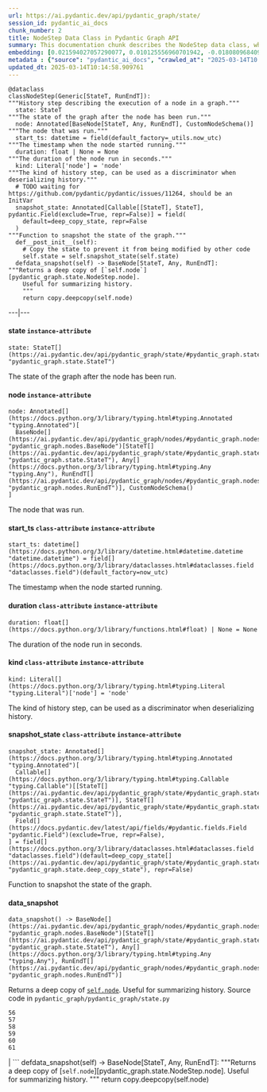 ```yaml
---
url: https://ai.pydantic.dev/api/pydantic_graph/state/
session_id: pydantic_ai_docs
chunk_number: 2
title: NodeStep Data Class in Pydantic Graph API
summary: This documentation chunk describes the NodeStep data class, which logs the execution history of nodes in a graph. It includes attributes like the state of the graph after node execution, the specific node executed, the start timestamp, duration, type of history step, and a snapshot function for preserving graph state.
embedding: [0.021594027057290077, 0.010125556960701942, -0.018080968409776688, -0.04443427547812462, 0.006736047100275755, -0.007557909470051527, -0.01525548193603754, -0.043016161769628525, -0.03087623417377472, 0.014202638529241085, 0.03164975345134735, -0.003413682570680976, -0.008820246905088425, -0.07769552618265152, -0.03592558577656746, 0.02103537507355213, -0.030167177319526672, -0.001851875800639391, 0.02887798100709915, 0.05358756333589554, 0.02939365990459919, -0.036011531949043274, 0.0629986897110939, -0.03717180714011192, 0.00746659142896533, 0.00119384890422225, -0.0001041596187860705, -0.0010776870185509324, 0.0046303607523441315, -0.002411870053038001, 0.03459341451525688, -0.016071971505880356, 0.012870469130575657, 0.04280129447579384, 0.008019871078431606, 0.010324308648705482, 0.01412743516266346, 0.018918946385383606, -0.029479606077075005, 0.02402201108634472, 0.006419119890779257, -0.07563281059265137, -0.021099835634231567, 0.002884575165808201, -0.022582409903407097, -0.03351908549666405, -0.038095731288194656, 0.05302891135215759, 0.0017645865445956588, 0.038632895797491074, -0.015491833910346031, -0.007944667711853981, -0.018274348229169846, 0.020057735964655876, -0.06368626654148102, -0.019477596506476402, 0.006177395582199097, -0.004547100514173508, -0.029092848300933838, 0.006811250001192093, 0.0489894337952137, -0.02578391321003437, -0.005881954915821552, 0.025569045916199684, 0.0033008779864758253, 0.023957552388310432, 0.011656477116048336, 0.042221155017614365, -0.024365797638893127, -0.00426240311935544, 0.05418919026851654, 0.053329724818468094, -0.06639357656240463, -0.05552135780453682, 0.015642240643501282, -0.055091626942157745, 0.005454909056425095, 0.060850031673908234, 0.02155105397105217, -0.006956284865736961, 0.021508080884814262, 0.0594748929142952, 0.019971787929534912, 0.038461003452539444, 0.009035112336277962, -0.05208350345492363, -0.009002882987260818, -0.04245750978589058, -0.015330684371292591, -0.013343174941837788, -0.010549917817115784, -0.012687833979725838, 0.000823205104097724, 0.058228667825460434, 0.043531838804483414, 0.0026428510900586843, -0.0039911349304020405, -0.014804262667894363, -0.022303083911538124, 0.01704961247742176, 0.011570530943572521, -0.02050895430147648, -0.05681055411696434, -0.013182025402784348, 0.028706088662147522, 0.03773045912384987, -0.009013625793159008, 0.02546161413192749, -0.011570530943572521, 0.007563280873000622, -0.05045052245259285, -0.051653772592544556, -0.01379439327865839, 0.007262468803673983, -0.047442398965358734, -0.046754829585552216, -0.040093984454870224, 0.004907000809907913, 0.008959909901022911, 0.021024631336331367, -0.03547436743974686, -0.03332570567727089, -0.05702541768550873, -0.01776941306889057, 0.00946484412997961, -0.010523059405386448, -0.01769421063363552, 0.004692134913057089, -0.006548039615154266, -0.01427784189581871, 0.010523059405386448, -0.03180015832185745, -0.02956555224955082, -0.07069089263677597, 0.033583544194698334, 0.015642240643501282, -0.04520779475569725, 0.03332570567727089, -0.02335592731833458, -0.0037279240787029266, 0.0039884489960968494, -0.020132938399910927, 0.0012193642323836684, 0.015448860824108124, 0.03510909527540207, 0.10459673404693604, -0.04209223762154579, 0.07657822221517563, -0.0355817973613739, 0.01330020185559988, 0.08156310766935349, 0.058400560170412064, -0.03214394301176071, -0.00242798519320786, -0.02202375791966915, -0.007670714054256678, 0.02335592731833458, 0.018467728048563004, -0.018005765974521637, -0.0005663731717504561, -0.012118439190089703, 0.02840527705848217, -0.02382863312959671, -0.024279851466417313, -0.03538842126727104, 0.023764172568917274, -0.061451658606529236, -0.0349801741540432, -0.01444973424077034, -0.021808892488479614, 0.0038783301133662462, -0.022969167679548264, 0.0033787668216973543, 0.02694418840110302, 0.028663115575909615, 0.025697965174913406, -0.031112587079405785, 0.010372652672231197, -0.03100515529513359, -0.041877370327711105, 0.0027798281516879797, -0.031220020726323128, -0.0810474306344986, -0.019810639321804047, -0.0435962975025177, -0.019713949412107468, -0.015534806996583939, 0.02922176755964756, -0.02872757613658905, 0.015470347367227077, 0.005597257521003485, 0.055779196321964264, -0.022926194593310356, -0.023549307137727737, 0.004641104023903608, 0.005342104472219944, 0.030725829303264618, 0.01870407909154892, 0.03167123720049858, 0.00831531174480915, 0.006950912997126579, -0.0035694604739546776, 0.0010333708487451077, 0.027502840384840965, 0.018714822828769684, -0.028362303972244263, -0.025074854493141174, -0.009083457291126251, -0.023098088800907135, -0.026235131546854973, 6.219361966941506e-05, -0.025955805554986, -0.04144763946533203, 0.02449471689760685, -0.014191894792020321, 0.025998778641223907, -0.06235409528017044, -0.013848109170794487, 0.021540310233831406, 0.02531120739877224, -0.004042165353894234, 0.05388837680220604, 0.020079221576452255, -0.0005499225226230919, 0.012215128168463707, 0.0061075640842318535, 0.02251794934272766, -0.04537968710064888, -0.020648617297410965, 0.04020141810178757, -0.024602150544524193, 0.002117772353813052, 0.006000131368637085, -0.014095205813646317, -0.043832652270793915, -0.051997557282447815, -0.04161953181028366, -0.007874836213886738, 0.04456319659948349, -0.014718316495418549, -0.03966425359249115, 0.05208350345492363, -0.025569045916199684, 0.016834745183587074, 0.009427242912352085, 0.0015537493163719773, 0.01820988766849041, -0.055951088666915894, 0.0019821382593363523, 0.06089300662279129, 0.02449471689760685, 0.015481091104447842, -0.021465107798576355, 0.0019875098951160908, -0.016447987407445908, -0.013096079230308533, 0.028211897239089012, 0.015233994461596012, -0.004090510308742523, 0.012387021444737911, 0.04585238918662071, -0.029028387740254402, -0.04207075014710426, -0.003948161378502846, 0.010942047461867332, -0.04293021559715271, 0.046797800809144974, -0.047614291310310364, 0.009572277776896954, -0.04245750978589058, -0.010463970713317394, -0.016415758058428764, 0.03197205066680908, 0.00016064585361164063, 0.001999596133828163, -0.01818840205669403, -0.013729933649301529, -0.005417307373136282, -0.00567246088758111, -0.010249105282127857, 0.019509827718138695, 0.02662188932299614, 0.02125024050474167, 0.07576172798871994, -0.02316254749894142, 0.024236878380179405, 0.006752162240445614, 0.025246746838092804, 0.026342563331127167, -0.05620892718434334, 0.019756922498345375, -0.01125897467136383, 0.015470347367227077, 0.01820988766849041, 0.011108568869531155, -0.025504587218165398, -0.00754716619849205, 0.04653996229171753, 0.029329201206564903, -0.04778618365526199, 0.016684340313076973, -0.05285701900720596, 0.036677613854408264, 0.01687772013247013, 0.002583762863650918, 0.02872757613658905, -0.0014221438905224204, -0.043037645518779755, 0.014105948619544506, 0.010082583874464035, -0.005092322826385498, 0.010716438293457031, 0.0008910221513360739, -0.009357411414384842, 0.012720063328742981, 0.030725829303264618, 0.010399511083960533, -0.03766600042581558, -0.019209014251828194, -0.017844615504145622, 0.02644999697804451, -0.08147716522216797, 0.061623550951480865, 0.012580400332808495, -0.004616932012140751, -0.009137174114584923, -0.024451743811368942, 0.03818167746067047, 0.04473508894443512, 0.008191763423383236, -0.008890078403055668, -0.0603773295879364, -0.021658485755324364, -0.007488077972084284, 0.03609747812151909, -0.024193905293941498, -0.0243443101644516, 0.008992139250040054, 0.009201633743941784, 0.03605450317263603, -0.04963403195142746, -0.038095731288194656, -0.023055115714669228, -0.03676356002688408, -0.0020653987303376198, 0.020304830744862556, 0.0063600316643714905, 0.0247955285012722, -0.06183841824531555, -0.02415093034505844, 0.02642850950360298, 0.011387894861400127, 0.03216543048620224, 0.02088496834039688, -0.014836492948234081, -0.018424754962325096, -0.01568521372973919, -0.025934318080544472, 0.021175038069486618, 0.029135821387171745, -0.026192158460617065, -0.0247955285012722, 0.0021271726582199335, -0.05797082930803299, -0.027545813471078873, -0.005656345747411251, -0.025826886296272278, -0.013396890833973885, 0.008326055482029915, 0.04015844315290451, 0.02823338471353054, 0.026535943150520325, 0.00857315119355917, 0.01493318285793066, -0.016834745183587074, 0.017919819802045822, -0.006757533643394709, 0.004377893637865782, 0.011946545913815498, 0.03654869645833969, -0.01773718371987343, 0.025955805554986, 0.025590533390641212, -0.008830989710986614, 0.022474976256489754, 0.0285771694034338, 0.01462162658572197, 0.0008910221513360739, -0.01674879901111126, 0.027180541306734085, 0.04748537018895149, -0.030016770586371422, 0.010571404360234737, 0.035818152129650116, -0.011817626655101776, 0.036484237760305405, 0.0033787668216973543, -0.00592492800205946, 0.05208350345492363, 0.028211897239089012, 0.011592017486691475, -0.011387894861400127, -0.013622500002384186, -0.0033787668216973543, 0.016619879752397537, -0.026836754754185677, 0.039277493953704834, 0.03409922495484352, -0.007923181168735027, -0.026407023891806602, 0.04183439910411835, 0.021196523681282997, -0.00792855303734541, -0.07017521560192108, 0.02385011874139309, -0.0440475158393383, 0.008127303794026375, 0.0015792646445333958, 0.0150943323969841, -0.030747314915060997, -0.014514193870127201, -0.03345462679862976, 0.002370239933952689, -0.044477250427007675, 0.0123977642506361, 0.050192683935165405, 0.0007177864899858832, -0.041361693292856216, 0.02728797309100628, -0.028770549222826958, 0.015620753169059753, -0.0006096821161918342, 0.030725829303264618, 0.012290331535041332, 0.06695222854614258, -0.021755175665020943, -0.024107957258820534, 0.006343916989862919, 0.005688575562089682, -0.03003825806081295, 0.025074854493141174, -0.03154231980443001, 0.02724500000476837, 0.0004978846409358084, -0.017157044261693954, -0.017457857728004456, 0.0036043759901076555, -0.04911835119128227, -0.020294087007641792, -0.03212245926260948, 0.03051096387207508, 0.05371648445725441, -0.02924325317144394, 0.009738798253238201, -0.019101582467556, -0.02939365990459919, 0.057541098445653915, 0.0010024838848039508, 0.0023957551456987858, -0.04045925661921501, 0.01102262269705534, 0.01248371135443449, 0.03672058880329132, 0.052814047783613205, -0.03431408852338791, -0.034528955817222595, 0.00045994739048182964, -0.013783649541437626, 0.016265351325273514, -0.0003375745436642319, 0.04194182902574539, 0.015567037276923656, 0.012515940703451633, 0.0017833872698247433, -0.009024369530379772, 0.01657690666615963, -0.0006623913650400937, 0.03654869645833969, 0.021518822759389877, 0.03433557599782944, -0.005763778928667307, 0.018747052177786827, 0.010265219956636429, -0.015610010363161564, 0.034206658601760864, -0.01255891378968954, 0.03934195265173912, -0.005747663788497448, -0.006730675231665373, -0.01412743516266346, 0.002748941071331501, 0.023592280223965645, 0.018822256475687027, -0.00815416220575571, 0.040072496980428696, 0.025891344994306564, -0.040093984454870224, -0.02031557448208332, -0.007160407491028309, -0.016458731144666672, 0.018489213660359383, 0.002873831894248724, -0.010061097331345081, 0.046797800809144974, -0.011463097296655178, -0.07455848157405853, -0.00698314281180501, 0.029630012810230255, 0.03214394301176071, 0.017232248559594154, -0.045809417963027954, 0.015287711285054684, 0.014546424150466919, -0.04295169934630394, 0.0025085597299039364, 0.005914184730499983, 0.008078958839178085, -0.01049082912504673, 0.006510437931865454, -0.0206378735601902, -0.010759411379694939, 0.011645733378827572, 0.012354791164398193, -0.033368680626153946, -0.032767053693532944, 0.017898332327604294, 0.04387562349438667, -0.061150845140218735, 0.03459341451525688, -0.024774042889475822, 0.04641104117035866, 0.01830657757818699, -0.0004915058379992843, 0.025762425735592842, -0.03624788299202919, -0.008223993703722954, 0.020530439913272858, 0.0035399163607507944, -0.024408770725131035, 0.006564154289662838, 0.01602899841964245, 0.013504324480891228, 0.003099441062659025, -0.023291466757655144, 0.004506812896579504, 0.00559188611805439, 0.030811775475740433, -0.012365534901618958, 0.031262993812561035, -0.0036580925807356834, -0.010947419330477715, -0.033067867159843445, 0.024193905293941498, -0.06695222854614258, 0.0009588392567820847, 0.002050626790151, -0.024881474673748016, -0.007788890041410923, -0.000930638110730797, 0.020863482728600502, 0.01875779591500759, -0.014062975533306599, 0.01744711399078369, 0.034851253032684326, -0.029973797500133514, 0.032079484313726425, 0.012032492086291313, 0.0013623842969536781, 0.02271132916212082, -0.001275095040909946, -0.006591012701392174, -0.002313837641850114, 0.02152956649661064, -0.016759542748332024, 0.018725566565990448, -0.004267774522304535, -0.017210761085152626, -0.027073107659816742, -0.02301214262843132, -0.00714429235085845, -0.014492707327008247, -0.049075379967689514, -0.004238230641931295, 0.0025448184460401535, -0.014299328438937664, 0.02874906174838543, -0.020852738991379738, 0.040717095136642456, 0.014095205813646317, -0.0457664430141449, -0.004702878184616566, 0.011538300663232803, 0.0003397567488718778, 0.003872958477586508, 0.025182288140058517, -0.02430133707821369, -0.0029463490936905146, 0.021980784833431244, -0.05040754750370979, 0.012773780152201653, 0.01119451504200697, 0.005097694229334593, -0.00821324996650219, 0.02451620250940323, -0.026643376797437668, -0.0003780297702178359, 0.0011985490564256907, -0.008551664650440216, -0.029350686818361282, 0.02481701597571373, -0.006021617911756039, 0.005156782455742359, -0.017522316426038742, -0.013031618669629097, -0.0023178663104772568, 0.013493580743670464, 0.0005925599834881723, 0.049247272312641144, 0.054103244096040726, -0.05277107283473015, 0.008256223984062672, 0.00029896580963395536, -0.0030645253136754036, 0.013858852908015251, -0.00020529769244603813, 0.012859726324677467, -0.012419250793755054, 0.020455237478017807, -0.008471089415252209, 0.0043725217692554, -0.018102455884218216, 0.015610010363161564, 0.027696218341588974, -0.006623242516070604, -0.027631759643554688, 0.024688096717000008, 0.019391650334000587, -0.0003224667743779719, -0.0022413202095776796, 0.015341428108513355, -0.008863219991326332, 0.02382863312959671, -0.006021617911756039, 0.004090510308742523, 0.012784522958099842, 0.004509498830884695, -8.284088835353032e-05, 0.01843549683690071, -0.025268234312534332, -0.026192158460617065, -0.03167123720049858, -0.022131191566586494, -0.005650974344462156, 0.0033035636879503727, -0.010614377446472645, -0.019090838730335236, -0.05057943984866142, -0.04331697151064873, -0.009545419365167618, 0.017919819802045822, 0.0298878513276577, 0.0008091045310720801, -0.008444231003522873, -0.0037628395948559046, 0.00754716619849205, 0.008025242947041988, 0.0190263781696558, 0.004786138888448477, 0.007074460852891207, 0.0014718316961079836, -0.014245611615478992, 0.02031557448208332, 0.05229836702346802, 0.013998515903949738, -0.006633985787630081, 0.01150607131421566, 0.0009608535910956562, -0.01731819473206997, 0.01615791767835617, 0.04486400634050369, -0.0043053762055933475, -0.005941043142229319, 0.005597257521003485, 0.025569045916199684, 0.023721199482679367, -0.008261594921350479, -0.0460672564804554, 0.024408770725131035, 0.00432417681440711, 0.013740676455199718, -0.04213520884513855, 0.011624246835708618, -0.022797275334596634, -0.0019848241936415434, 0.006510437931865454, 0.036999914795160294, 0.0009185518720187247, -0.006628613919019699, 0.022152677178382874, -0.017576033249497414, -0.00033539230935275555, -0.03429260477423668, -0.07769552618265152, -0.001122674555517733, -0.017780156806111336, -0.00524004315957427, -0.034206658601760864, 0.023141061887145042, 0.026407023891806602, -0.036484237760305405, 0.007976897992193699, -0.003373395185917616, -0.02204524539411068, 0.0010367281502112746, -0.009260721504688263, -0.032767053693532944, 0.0056241159327328205, 0.026557430624961853, -0.02008996531367302, 0.003948161378502846, 0.00665010092779994, 0.0177156962454319, -0.021099835634231567, -0.0011488612508401275, 0.0002658965822774917, -0.01729670725762844, -0.021787405014038086, 0.0036580925807356834, -0.01608271524310112, -0.027782166376709938, -0.01716778799891472, 0.0006637343321926892, 0.0008104474400170147, 0.01021687500178814, -0.016781030222773552, 0.01255891378968954, -0.07666416466236115, 0.012591144070029259, -0.013224998489022255, 0.03427111729979515, -0.02162625640630722, 0.004195257555693388, -0.009615250863134861, -0.006999257951974869, -0.021389903500676155, -0.07180819660425186, -0.041232772171497345, -0.009207005612552166, 0.009738798253238201, -0.000647619366645813, -0.0038568435702472925, 0.0038299853913486004, -0.032767053693532944, -0.05010673776268959, 0.042693860828876495, 0.005103066097944975, 0.0010138986399397254, 0.002068084664642811, -0.004192571621388197, 0.057240284979343414, -0.018027251586318016, -0.0440475158393383, 0.00046364040463231504, -0.014761289581656456, -0.015244738198816776, -0.027352433651685715, 0.009910691529512405, 0.018080968409776688, -0.027803651988506317, 0.009002882987260818, -0.013407634571194649, 0.0033143069595098495, 0.00869669858366251, 0.0406741201877594, 0.02496742270886898, 0.04129723459482193, 0.053458645939826965, -0.04860267415642738, 0.01900489255785942, -0.00031289851176552474, 0.012354791164398193, 0.011559787206351757, 0.04095344617962837, 0.034357063472270966, 0.025053368881344795, 0.004968774970620871, -0.011828369460999966, -0.027502840384840965, -0.05620892718434334, -0.01248371135443449, -0.03858992084860802, -0.04232858866453171, 0.028963929042220116, 0.029092848300933838, -0.01255891378968954, 0.005618744064122438, 0.0068649668246507645, -0.09986969083547592, 0.009749541990458965, 0.06295572221279144, -0.029436632990837097, 0.02204524539411068, 0.026020264253020287, -0.020476723089814186, -0.025590533390641212, 0.04413346201181412, -0.07683605700731277, -0.029995284974575043, -0.016888462007045746, -0.0022520634811371565, -0.011570530943572521, 0.027137568220496178, -0.020992401987314224, 0.015846362337470055, -0.010952791199088097, -0.006343916989862919, -0.03777343034744263, -0.01993955858051777, -0.006494322791695595, -0.056080009788274765, -0.01761900633573532, 0.029415147379040718, 0.028168924152851105, -0.004689448978751898, 0.017726439982652664, -0.002536760875955224, 0.005307188723236322, 0.05023565515875816, -0.0008211907697841525, -0.041404664516448975, 0.028856495395302773, -0.025031881406903267, 0.033067867159843445, 0.01959577389061451, -0.0014731745468452573, 0.034228142350912094, 0.015309197828173637, 0.013203511945903301, -0.04421940818428993, -6.56767952023074e-05, 0.010630492120981216, 0.007616997230798006, -0.013267971575260162, -0.021314701065421104, 0.010899074375629425, -0.00988383311778307, 0.03130596876144409, 0.008009127341210842, -0.007654598914086819, 0.0060269893147051334, -0.01940239407122135, 0.06119382008910179, 0.0201866552233696, -0.041555073112249374, -0.03856843709945679, -0.0008366342517547309, 0.018177658319473267, 0.009223120287060738, 0.05173971876502037, 0.015244738198816776, -0.0011857913341373205, 0.020691590383648872, -0.016490960493683815, 0.022131191566586494, -0.04262940213084221, 0.04080304130911827, -0.03164975345134735, 0.011087082326412201, -0.00048244115896523, -0.011044109240174294, -0.03457193076610565, -0.010920560918748379, 0.05994759500026703, -0.01583561860024929, -0.044176436960697174, -0.008132675662636757, -0.0272664874792099, 0.01510507520288229, 0.02202375791966915, 0.014954669401049614, 0.013869596645236015, -0.0190263781696558, -0.0008755786693654954, 0.0069240545853972435, 0.026514455676078796, -0.0038810160476714373, 0.018102455884218216, 0.013128308579325676, 0.016372784972190857, -0.009959036484360695, -0.036462750285863876, -0.07614848762750626, -0.0440475158393383, 0.007815748453140259, -0.017157044261693954, 0.04325251281261444, -0.004815682768821716, -0.006252598948776722, -0.007122805807739496, 0.0012327933218330145, 0.006607127375900745, -0.031757187098264694, 0.01826360449194908, 0.012902699410915375, -0.017135558649897575, -0.03901965543627739, 0.029952311888337135, 0.02415093034505844, -0.0023218949791043997, -0.003693008329719305, 0.002462900709360838, -0.034700848162174225, -0.01125897467136383, 0.065018430352211, -0.005887326784431934, 0.0027717705816030502, -0.04308062046766281, -0.015502577647566795, -0.02288322150707245, 0.014675343409180641, 0.011753167025744915, -0.024924447759985924, 0.0026065923739224672, 0.005855096969753504, -0.01232256181538105, -0.00730544188991189, -0.022174164652824402, 0.0025918204337358475, 0.0051970696076750755, -0.015674469992518425, 0.01672731339931488, 0.0030886977910995483, 0.013547297567129135, 0.03966425359249115, -0.024924447759985924, -0.014696829952299595, -0.03540990501642227, -0.009362783282995224, -0.024881474673748016, 0.026750808581709862, 0.017533060163259506, -0.017457857728004456, 0.009056598879396915, 0.02561201900243759, -0.00600550277158618, 0.007219495251774788, 0.008116560988128185, -0.021432876586914062, 0.027330946177244186, 0.018650364130735397, -0.01722150482237339, 0.014567910693585873, 0.05229836702346802, -0.0076653421856462955, -0.011301948688924313, -0.028963929042220116, 0.028491223230957985, -0.018016507849097252, 0.014900952577590942, -0.019101582467556, 0.0037870120722800493, -0.006628613919019699, 0.00946484412997961, 0.010410254821181297, -0.012053978629410267, -0.019466854631900787, -0.005973272956907749, -0.0043026902712881565, 0.010163159109652042, 0.04834483563899994, 0.003701065666973591, 0.0492902472615242, 0.02533269301056862, 0.026643376797437668, 0.01959577389061451, -0.0001760893501341343, 0.021239498630166054, -0.0010716438991948962, -0.0150943323969841, 0.013547297567129135, -0.008073587901890278, 0.06291274726390839, 0.024430256336927414, -0.005667089018970728, 0.009690453298389912, 0.0064567215740680695, 0.033218272030353546, 0.029844878241419792, 0.026084724813699722, 0.011323435232043266, 0.039127085357904434, -0.012687833979725838, 0.031606778502464294, 0.0025824198964983225, -0.020122194662690163, -0.006053847726434469, 0.01993955858051777, 0.008095074445009232, 0.028534196317195892, -0.031950563192367554, -0.05693947151303291, 0.027459867298603058, 0.05418919026851654, -0.012301075272262096, 0.04080304130911827, 0.021594027057290077, 0.011699450202286243, 0.009969779290258884, -0.01961725950241089, 0.016211634501814842, -0.010592890903353691, -0.05294296517968178, -0.031757187098264694, 0.017995022237300873, 0.019724693149328232, -0.0023433815222233534, -0.023807145655155182, 0.0018196458695456386, -0.002638822188600898, -0.014675343409180641, 0.0325092151761055, -0.04589536413550377, 0.027889598160982132, 0.0019781095907092094, 0.048559702932834625, -0.00448532635346055, -0.019112324342131615, -0.023377414792776108, -0.037322212010622025, -0.00906734261661768, -0.01151681412011385, 0.014911696314811707, 0.01919827051460743, 0.029178794473409653, 0.005328675266355276, -0.03525950014591217, 0.016147175803780556, 0.00025548902340233326, -0.017919819802045822, -0.019531313329935074, -0.027309460565447807, 0.005417307373136282, 0.01610420271754265, 0.037601538002491, 0.02335592731833458, 0.002634793519973755, 0.02498890832066536, -0.00857315119355917, -0.0025112456642091274, 0.024086471647024155, -0.019552800804376602, 0.0006261327653191984, -0.008841733448207378, -0.015781903639435768, 0.02483850158751011, 0.005411935970187187, 0.031220020726323128, 0.011237488128244877, 0.019316447898745537, 0.00836365669965744, 0.01331094466149807, -0.012730807065963745, -0.015459604561328888, -0.03268110752105713, 0.056595686823129654, 0.02432282455265522, 0.04632509499788284, -0.034034762531518936, 0.03102664090692997, 0.011860599741339684, 0.03197205066680908, 0.0010716438991948962, -0.0055489130318164825, -0.033733952790498734, -0.009647480212152004, -0.03362651914358139, 0.005838981829583645, -0.013289458118379116, 0.004925801418721676, 0.0058765835128724575, -0.01118377223610878, -0.02083125337958336, -0.004735107999294996, -0.015567037276923656, -0.024408770725131035, 0.0006063248147256672, 0.0065158093348145485, 0.006838108412921429, -0.0230336282402277, 0.010351166129112244, -0.016458731144666672, 0.013944799080491066, 0.01216141227632761, 0.00256361928768456, -0.0029194909147918224, -0.003609747625887394, -0.02758878655731678, -0.027846625074744225, -0.01838178001344204, -0.008949166163802147, 0.008954538032412529, 0.0015201765345409513, 0.008025242947041988, 0.0036204911302775145, -0.03996506333351135, 0.004345663357526064, 0.010549917817115784, 0.0192519873380661, -0.007557909470051527, -0.03695693984627724, 0.016512447968125343, 0.019241245463490486, 0.03929898142814636, -0.0001787751680240035, 0.0052158706821501255, -0.02333443984389305, 0.013182025402784348, -0.008073587901890278, 0.028383789584040642, 0.01788758859038353, 0.017672723159193993, -0.004367150366306305, -0.029587039723992348, -0.020799022167921066, -0.02128247171640396, -0.0011441610986366868, -0.0009467530180700123, 0.003907874226570129, 0.01200026273727417, 0.018199143931269646, 0.060635168105363846, -0.004122740123420954, 0.020347803831100464, -0.004455782473087311, -0.017092585563659668, -0.007155035622417927, -0.0006751490873284638, -0.014729060232639313, -0.029801905155181885, -0.03758005052804947, 0.023141061887145042, 0.00603773258626461, -0.010012752376496792, -0.027202026918530464, 0.028706088662147522, 0.0004109310975763947, 0.04065263643860817, 0.06897196918725967, 0.014589397236704826, 0.0036983799654990435, -0.022303083911538124, -0.007745916955173016, -0.014105948619544506, 0.0032283607870340347, 0.013686960563063622, 0.01134492177516222, -0.02187335304915905, -0.011946545913815498, 0.01060363370925188, -0.011387894861400127, 0.019112324342131615, 0.018499957397580147, -0.02597729116678238, -0.0103189367800951, -0.0014798891497775912, -8.846433775033802e-05, 0.00971194077283144, 0.04015844315290451, 0.049247272312641144, -0.01412743516266346, -0.014707573689520359, 0.006494322791695595, -0.011269718408584595, -0.005009062122553587, 0.021110577508807182, 0.030317584052681923, 0.013654730282723904, 0.009346668608486652, -0.04881754145026207, 0.010039610788226128, -0.0028416020795702934, -0.04011547192931175, 0.008782644756138325, 0.04112533852458, 0.01510507520288229, 0.006601755972951651, 0.028942441567778587, 0.02679378166794777, 0.004737793933600187, 0.007117433939129114, -0.021260984241962433, -0.005683204159140587, -0.032573677599430084, -0.014481964521110058, 0.009942920878529549, 0.023269981145858765, 0.01255891378968954, -0.006811250001192093, 0.013353917747735977, -0.0036768934223800898, -0.0039884489960968494, 0.007659970782697201, -0.020777536556124687, 0.0007681457209400833, 0.026557430624961853, 0.0261062104254961, 0.003389510093256831, -0.02447322942316532, -0.021013889461755753, 0.016813259571790695, -0.009099571965634823, -0.005317931994795799, -0.022797275334596634, -0.0026401651557534933, -0.021357674151659012, -0.009008253924548626, 0.034829769283533096, 0.009545419365167618, 0.027180541306734085, -0.004751223139464855, -0.01461088377982378, -0.020745305344462395, 0.019037121906876564, -0.012043235823512077, -0.014471220783889294, 0.02546161413192749, 0.03349759802222252, 0.01265560369938612, 0.013880339451134205, -0.03596855700016022, 0.04357481002807617, -0.026987161487340927, -0.03313232585787773, 0.03491571545600891, -0.005315246060490608, 0.00048210544628091156, 0.015953795984387398, 0.027008648961782455, 0.0019485654775053263, 0.02316254749894142, -0.0023312955163419247, 0.0039132460951805115, 0.018747052177786827, -0.0050386060029268265, -0.03822464868426323, -0.016469474881887436, 0.016641367226839066, 0.03164975345134735, 0.05126701295375824, 0.0021526881027966738, 0.03689248114824295, 0.029114333912730217, -0.022002272307872772, 0.010463970713317394, -0.00913180224597454, -0.016286838799715042, -0.01380513608455658, -0.02614918351173401, 0.04735645279288292, -0.007659970782697201, -0.015062102116644382, -0.019907329231500626, -0.051825664937496185, -0.026879727840423584, -0.007907066494226456, -0.010120186023414135, 0.0077996333129704, 0.017350424081087112, -0.006891824770718813, -0.007729802280664444, -0.01883300021290779, 0.016533933579921722, -0.023312954232096672, 0.03489422798156738, -0.025031881406903267, -0.026385536417365074, -0.01142012421041727, -0.0005516011733561754, 0.007122805807739496, 0.00031994879827834666, -0.021937811747193336, -0.00040958818863146007, 0.01989658549427986, -0.004184514284133911, -0.009540047496557236, -0.043811164796352386, 0.019928814843297005, -0.0243443101644516, 0.017253734171390533, 0.011312691494822502, -0.023721199482679367, 0.02855568379163742, 0.015524064190685749, 0.03433557599782944, 0.010931304655969143, 0.027846625074744225, 0.010275963693857193, -0.009346668608486652, -0.010711067356169224, -0.00030836620135232806, 0.01623312197625637, 0.011130055412650108, -0.09608804434537888, 0.017608262598514557, -0.011269718408584595, -0.002080170903354883, -0.014224125072360039, 0.002179546281695366, 0.02627810463309288, 0.008401257917284966, -0.016641367226839066, 0.00423017330467701, 0.023785660043358803, -0.02043375000357628, 0.016437243670225143, -0.016319068148732185, -0.004874770995229483, 0.010356537997722626, -0.021518822759389877, 0.05075133591890335, 0.03867586702108383, 0.01803799532353878, -0.010936676524579525, 0.017833873629570007, -0.0408245287835598, -0.016394270583987236, -0.01940239407122135, -0.014965412206947803, -0.0006768276798538864, -0.014815006405115128, -0.00019102924852631986, -0.027803651988506317, -0.011226745322346687, -0.00864835362881422, -0.032745569944381714, -0.0038541576359421015, -0.015943052247166634, 0.0217229463160038, -0.002084199571982026, -0.01929496042430401, 0.002137916162610054, -0.016093458980321884, 0.030811775475740433, -0.008358284831047058, -0.007155035622417927, -0.00030534464167430997, -0.0010877588065341115, 0.00034949288237839937, -0.018725566565990448, -0.03100515529513359, 0.015652984380722046, 0.016222378239035606, 0.04490698128938675, -0.03005974367260933, -0.017264477908611298, 0.008900821208953857, -0.007659970782697201, -0.0071765221655368805, 0.016168661415576935, -0.006961656268686056, -0.010399511083960533, 0.018790025264024734, -0.020046992227435112, -0.011430867947638035, 0.02103537507355213, 0.01917678490281105, 0.0034888857044279575, 0.004275832325220108, -0.006784392055124044, 0.0068488516844809055, -0.0066930740140378475, -0.01004498265683651, -0.006553411018103361, 0.02253943681716919, 0.005261529702693224, 0.0018156172009184957, -0.020605644211173058, 0.017414884641766548, -0.01558852382004261, -0.007310813292860985, -0.026170670986175537, 0.003757467959076166, 0.010039610788226128, -0.010754040442407131, -0.018768539652228355, 0.010098698548972607, -0.04095344617962837, 0.0016437243903055787, 0.017114071175456047, 0.02513931505382061, 0.02887798100709915, -0.030919209122657776, 0.00913180224597454, 0.03800978511571884, 0.020326318219304085, -0.0015846362803131342, 0.03816018998622894, -7.209759496618062e-05, 0.016834745183587074, 0.008766530081629753, -0.018199143931269646, -0.025934318080544472, -0.021669229492545128, 0.029522579163312912, -0.008385143242776394, -0.002188946818932891, -0.004286575596779585, 0.02986636571586132, 0.02202375791966915, 2.381570629950147e-05, -0.020294087007641792, -0.006521181203424931, -0.027073107659816742, -0.011914316564798355, 0.0030296097975224257, -0.03938492760062218, 0.00837439950555563, -0.025504587218165398, -0.0071013192646205425, -0.0166306234896183, 0.0014409447321668267, 0.025418641045689583, 0.019585030153393745, -0.03611896559596062, 0.01602899841964245, 0.0006214325549080968, -0.011925059370696545, 0.031563807278871536, -0.03525950014591217, 0.017533060163259506, -0.005406564101576805, 0.00624722708016634, -0.02050895430147648, -0.00234741042368114, 0.008900821208953857, -0.008814875036478043, 0.028813522309064865, 0.022904708981513977, 0.02563350647687912, 0.030811775475740433, -0.023871606215834618, 0.002311151707544923, -0.0301886647939682, 0.003134356811642647, -0.0070959473960101604, -0.023098088800907135, -0.0022144620306789875, -0.01818840205669403, -0.03461490198969841, -0.020304830744862556, -0.007122805807739496, 0.017651237547397614, 0.005186326336115599, -0.016738057136535645, 0.008702070452272892, -0.015158792026340961, -0.014438990503549576, -0.0017686152132228017, 0.02531120739877224, -0.02008996531367302, -0.018016507849097252, 0.0256549920886755, -0.008976024575531483, -0.012677090242505074, -0.005908813327550888, -0.0020358548499643803, 0.023764172568917274, 0.026084724813699722, -0.004896257538348436, 0.0192519873380661, 0.028985414654016495, -0.021013889461755753, 0.011484583839774132, -0.033196788281202316, -0.00033472085488028824, 0.027073107659816742, -0.0052937595173716545, -0.028469735756516457, 0.010281334631145, 0.05109512060880661, -0.009153288789093494, 0.03932046517729759, -0.010249105282127857, -0.01908009499311447, 0.008836361579596996, 0.06222517415881157, 0.020175911486148834, 0.004718993324786425, -0.018446240574121475, 0.02432282455265522, -0.0192519873380661, -0.00017273206321988255, 0.027674732729792595, -0.037279240787029266, -0.0166306234896183, 0.008078958839178085, 0.013998515903949738, -0.005887326784431934, 0.003682265058159828, 0.009937549941241741, -0.01484723575413227, -0.020670102909207344, -0.006988514680415392, -0.0009937549475580454, 0.004109310917556286, -0.01566372625529766, 0.005017119459807873, -0.010968905873596668, 0.0007862750208005309, -0.02758878655731678, -0.015362914651632309, -0.06669438630342484, 0.0010212846100330353, 0.03734369948506355, 0.002688510110601783, 0.0016168662114068866, -0.01982138305902481, 0.0272664874792099, -0.016447987407445908, 0.019810639321804047, -0.011935803107917309, 0.007498821243643761, -0.03704288601875305, 0.009201633743941784, -0.02956555224955082, -0.01999327540397644, -0.010179273784160614, -0.008814875036478043, -0.012064722366631031, -0.0017753298161551356, -0.004504126962274313, 0.0006570197292603552, -0.014062975533306599, 0.003915931563824415, 0.005178268998861313, -0.037279240787029266]
metadata : {"source": "pydantic_ai_docs", "crawled_at": "2025-03-14T10:14:58.908217", "url_path": "/api/pydantic_graph/state/", "chunk_size": 4826}
updated_dt: 2025-03-14T10:14:58.909761
---
```

```
@dataclass
classNodeStep(Generic[StateT, RunEndT]):
"""History step describing the execution of a node in a graph."""
  state: StateT
"""The state of the graph after the node has been run."""
  node: Annotated[BaseNode[StateT, Any, RunEndT], CustomNodeSchema()]
"""The node that was run."""
  start_ts: datetime = field(default_factory=_utils.now_utc)
"""The timestamp when the node started running."""
  duration: float | None = None
"""The duration of the node run in seconds."""
  kind: Literal['node'] = 'node'
"""The kind of history step, can be used as a discriminator when deserializing history."""
  # TODO waiting for https://github.com/pydantic/pydantic/issues/11264, should be an InitVar
  snapshot_state: Annotated[Callable[[StateT], StateT], pydantic.Field(exclude=True, repr=False)] = field(
    default=deep_copy_state, repr=False
  )
"""Function to snapshot the state of the graph."""
  def__post_init__(self):
    # Copy the state to prevent it from being modified by other code
    self.state = self.snapshot_state(self.state)
  defdata_snapshot(self) -> BaseNode[StateT, Any, RunEndT]:
"""Returns a deep copy of [`self.node`][pydantic_graph.state.NodeStep.node].
    Useful for summarizing history.
    """
    return copy.deepcopy(self.node)

```
  
---|---  
####  state `instance-attribute`
```
state: StateT[](https://ai.pydantic.dev/api/pydantic_graph/state/#pydantic_graph.state.StateT "pydantic_graph.state.StateT")

```

The state of the graph after the node has been run.
####  node `instance-attribute`
```
node: Annotated[](https://docs.python.org/3/library/typing.html#typing.Annotated "typing.Annotated")[
  BaseNode[](https://ai.pydantic.dev/api/pydantic_graph/nodes/#pydantic_graph.nodes.BaseNode "pydantic_graph.nodes.BaseNode")[StateT[](https://ai.pydantic.dev/api/pydantic_graph/state/#pydantic_graph.state.StateT "pydantic_graph.state.StateT"), Any[](https://docs.python.org/3/library/typing.html#typing.Any "typing.Any"), RunEndT[](https://ai.pydantic.dev/api/pydantic_graph/nodes/#pydantic_graph.nodes.RunEndT "pydantic_graph.nodes.RunEndT")], CustomNodeSchema()
]

```

The node that was run.
####  start_ts `class-attribute` `instance-attribute`
```
start_ts: datetime[](https://docs.python.org/3/library/datetime.html#datetime.datetime "datetime.datetime") = field[](https://docs.python.org/3/library/dataclasses.html#dataclasses.field "dataclasses.field")(default_factory=now_utc)

```

The timestamp when the node started running.
####  duration `class-attribute` `instance-attribute`
```
duration: float[](https://docs.python.org/3/library/functions.html#float) | None = None

```

The duration of the node run in seconds.
####  kind `class-attribute` `instance-attribute`
```
kind: Literal[](https://docs.python.org/3/library/typing.html#typing.Literal "typing.Literal")['node'] = 'node'

```

The kind of history step, can be used as a discriminator when deserializing history.
####  snapshot_state `class-attribute` `instance-attribute`
```
snapshot_state: Annotated[](https://docs.python.org/3/library/typing.html#typing.Annotated "typing.Annotated")[
  Callable[](https://docs.python.org/3/library/typing.html#typing.Callable "typing.Callable")[[StateT[](https://ai.pydantic.dev/api/pydantic_graph/state/#pydantic_graph.state.StateT "pydantic_graph.state.StateT")], StateT[](https://ai.pydantic.dev/api/pydantic_graph/state/#pydantic_graph.state.StateT "pydantic_graph.state.StateT")],
  Field[](https://docs.pydantic.dev/latest/api/fields/#pydantic.fields.Field "pydantic.Field")(exclude=True, repr=False),
] = field[](https://docs.python.org/3/library/dataclasses.html#dataclasses.field "dataclasses.field")(default=deep_copy_state[](https://ai.pydantic.dev/api/pydantic_graph/state/#pydantic_graph.state.deep_copy_state "pydantic_graph.state.deep_copy_state"), repr=False)

```

Function to snapshot the state of the graph.
####  data_snapshot
```
data_snapshot() -> BaseNode[](https://ai.pydantic.dev/api/pydantic_graph/nodes/#pydantic_graph.nodes.BaseNode "pydantic_graph.nodes.BaseNode")[StateT[](https://ai.pydantic.dev/api/pydantic_graph/state/#pydantic_graph.state.StateT "pydantic_graph.state.StateT"), Any[](https://docs.python.org/3/library/typing.html#typing.Any "typing.Any"), RunEndT[](https://ai.pydantic.dev/api/pydantic_graph/nodes/#pydantic_graph.nodes.RunEndT "pydantic_graph.nodes.RunEndT")]

```

Returns a deep copy of [`self.node`](https://ai.pydantic.dev/api/pydantic_graph/state/#pydantic_graph.state.NodeStep.node).
Useful for summarizing history.
Source code in `pydantic_graph/pydantic_graph/state.py`
```
56
57
58
59
60
61
```
| ```
defdata_snapshot(self) -> BaseNode[StateT, Any, RunEndT]:
"""Returns a deep copy of [`self.node`][pydantic_graph.state.NodeStep.node].
  Useful for summarizing history.
  """
  return copy.deepcopy(self.node)